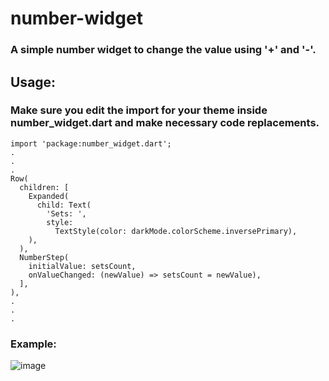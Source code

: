# number-widget
### A simple number widget to change the value using '+' and '-'. 
## Usage:
### Make sure you edit the import for your theme inside number_widget.dart and make necessary code replacements.
```
import 'package:number_widget.dart';
.
.
.
Row(
  children: [
    Expanded(
      child: Text(
        'Sets: ',
        style:
          TextStyle(color: darkMode.colorScheme.inversePrimary),
    ),
  ),
  NumberStep(
    initialValue: setsCount,
    onValueChanged: (newValue) => setsCount = newValue),
  ],
),
.
.
.
```

### Example:
![image](https://github.com/SlothSpunky77/number-widget/assets/94778190/81ee1072-7afe-449c-ae60-f38f979ce808)
